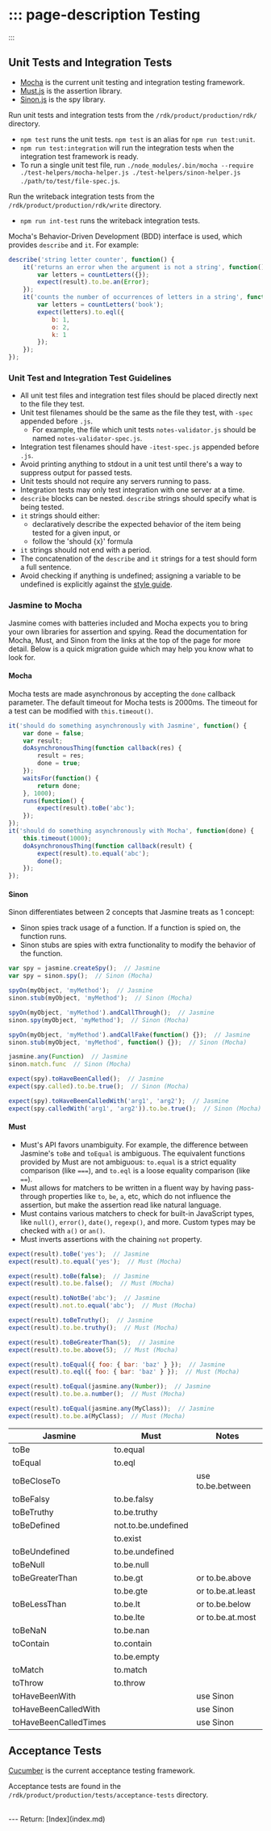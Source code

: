 ::: page-description
Testing
=======
:::

## Unit Tests and Integration Tests

 * [Mocha](http://mochajs.org/) is the current unit testing and integration testing framework.
 * [Must.js](https://github.com/moll/js-must) is the assertion library.
 * [Sinon.js](http://sinonjs.org/) is the spy library.

Run unit tests and integration tests from the `/rdk/product/production/rdk/` directory.
 * `npm test` runs the unit tests. `npm test` is an alias for `npm run test:unit`.
 * `npm run test:integration` will run the integration tests when the integration test framework is ready.
 * To run a single unit test file, run `./node_modules/.bin/mocha --require ./test-helpers/mocha-helper.js ./test-helpers/sinon-helper.js ./path/to/test/file-spec.js`.

Run the writeback integration tests from the `/rdk/product/production/rdk/write` directory.
 * `npm run int-test` runs the writeback integration tests.

Mocha's Behavior-Driven Development (BDD) interface is used, which provides `describe` and `it`. For example:
```JavaScript
describe('string letter counter', function() {
    it('returns an error when the argument is not a string', function() {
        var letters = countLetters({});
        expect(result).to.be.an(Error);
    });
    it('counts the number of occurrences of letters in a string', function() {
        var letters = countLetters('book');
        expect(letters).to.eql({
            b: 1,
            o: 2,
            k: 1
        });
    });
});
```


### Unit Test and Integration Test Guidelines
 * All unit test files and integration test files should be placed directly next to the file they test.
 * Unit test filenames should be the same as the file they test, with `-spec` appended before `.js`.
    * For example, the file which unit tests `notes-validator.js` should be named `notes-validator-spec.js`.
 * Integration test filenames should have `-itest-spec.js` appended before `.js`.
 * Avoid printing anything to stdout in a unit test until there's a way to suppress output for passed tests.
 * Unit tests should not require any servers running to pass.
 * Integration tests may only test integration with one server at a time.
 * `describe` blocks can be nested. `describe` strings should specify what is being tested.
 * `it` strings should either:
    * declaratively describe the expected behavior of the item being tested for a given input, or
    * follow the 'should {x}' formula
 * `it` strings should not end with a period.
 * The concatenation of the `describe` and `it` strings for a test should form a full sentence.
 * Avoid checking if anything is undefined; assigning a variable to be undefined is explicitly against the [style guide](style-guide.md).

### Jasmine to Mocha
Jasmine comes with batteries included and Mocha expects you to bring your own libraries for assertion and spying. Read the documentation for Mocha, Must, and Sinon from the links at the top of the page for more detail. Below is a quick migration guide which may help you know what to look for.

#### Mocha
Mocha tests are made asynchronous by accepting the `done` callback parameter.
The default timeout for Mocha tests is 2000ms. The timeout for a test can be modified with `this.timeout()`.

```JavaScript
it('should do something asynchronously with Jasmine', function() {
    var done = false;
    var result;
    doAsynchronousThing(function callback(res) {
        result = res;
        done = true;
    });
    waitsFor(function() {
        return done;
    }, 1000);
    runs(function() {
        expect(result).toBe('abc');
    });
});
it('should do something asynchronously with Mocha', function(done) {
    this.timeout(1000);
    doAsynchronousThing(function callback(result) {
        expect(result).to.equal('abc');
        done();
    });
});
```

#### Sinon
Sinon differentiates between 2 concepts that Jasmine treats as 1 concept:
 * Sinon spies track usage of a function. If a function is spied on, the function runs.
 * Sinon stubs are spies with extra functionality to modify the behavior of the function.

```JavaScript
var spy = jasmine.createSpy();  // Jasmine
var spy = sinon.spy();  // Sinon (Mocha)

spyOn(myObject, 'myMethod');  // Jasmine
sinon.stub(myObject, 'myMethod');  // Sinon (Mocha)

spyOn(myObject, 'myMethod').andCallThrough();  // Jasmine
sinon.spy(myObject, 'myMethod');  // Sinon (Mocha)

spyOn(myObject, 'myMethod').andCallFake(function() {});  // Jasmine
sinon.stub(myObject, 'myMethod', function() {});  // Sinon (Mocha)

jasmine.any(Function)  // Jasmine
sinon.match.func  // Sinon (Mocha)

expect(spy).toHaveBeenCalled();  // Jasmine
expect(spy.called).to.be.true();  // Sinon (Mocha)

expect(spy).toHaveBeenCalledWith('arg1', 'arg2');  // Jasmine
expect(spy.calledWith('arg1', 'arg2')).to.be.true();  // Sinon (Mocha)
```

#### Must
 * Must's API favors unambiguity. For example, the difference between Jasmine's `toBe` and `toEqual` is ambiguous. The equivalent functions provided by Must are not ambiguous: `to.equal` is a strict equality comparison (like `===`), and `to.eql` is a loose equality comparison (like `==`).
 * Must allows for matchers to be written in a fluent way by having pass-through properties like `to`, `be`, `a`, etc, which do not influence the assertion, but make the assertion read like natural language.
 * Must contains various matchers to check for built-in JavaScript types, like `null()`, `error()`, `date()`, `regexp()`, and more. Custom types may be checked with `a()` or `an()`.
 * Must inverts assertions with the chaining `not` property.

```JavaScript
expect(result).toBe('yes');  // Jasmine
expect(result).to.equal('yes');  // Must (Mocha)

expect(result).toBe(false);  // Jasmine
expect(result).to.be.false();  // Must (Mocha)

expect(result).toNotBe('abc');  // Jasmine
expect(result).not.to.equal('abc');  // Must (Mocha)

expect(result).toBeTruthy();  // Jasmine
expect(result).to.be.truthy();  // Must (Mocha)

expect(result).toBeGreaterThan(5);  // Jasmine
expect(result).to.be.above(5);  // Must (Mocha)

expect(result).toEqual({ foo: { bar: 'baz' } });  // Jasmine
expect(result).to.eql({ foo: { bar: 'baz' } });  // Must (Mocha)

expect(result).toEqual(jasmine.any(Number));  // Jasmine
expect(result).to.be.a.number();  // Must (Mocha)

expect(result).toEqual(jasmine.any(MyClass));  // Jasmine
expect(result).to.be.a(MyClass);  // Must (Mocha)
```

| Jasmine                | Must                  | Notes             |
|------------------------|-----------------------|-------------------|
| toBe                   | to.equal              |                   |
| toEqual                | to.eql                |                   |
| toBeCloseTo            |                       | use to.be.between |
| toBeFalsy              | to.be.falsy           |                   |
| toBeTruthy             | to.be.truthy          |                   |
| toBeDefined            | not.to.be.undefined   |                   |
|                        | to.exist              |                   |
| toBeUndefined          | to.be.undefined       |                   |
| toBeNull               | to.be.null            |                   |
| toBeGreaterThan        | to.be.gt              | or to.be.above    |
|                        | to.be.gte             | or to.be.at.least |
| toBeLessThan           | to.be.lt              | or to.be.below    |
|                        | to.be.lte             | or to.be.at.most  |
| toBeNaN                | to.be.nan             |                   |
| toContain              | to.contain            |                   |
|                        | to.be.empty           |                   |
| toMatch                | to.match              |                   |
| toThrow                | to.throw              |                   |
| toHaveBeenWith         |                       | use Sinon         |
| toHaveBeenCalledWith   |                       | use Sinon         |
| toHaveBeenCalledTimes  |                       | use Sinon         |


## Acceptance Tests

[Cucumber](https://cukes.info/) is the current acceptance testing framework.

Acceptance tests are found in the `/rdk/product/production/tests/acceptance-tests` directory.

<br />
---
Return: [Index](index.md)
